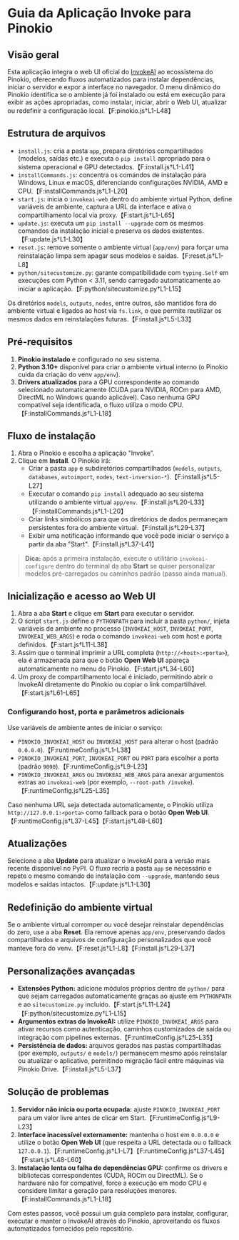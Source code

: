 # Guia da Aplicação Invoke para Pinokio

## Visão geral
Esta aplicação integra o web UI oficial do [InvokeAI](https://github.com/invoke-ai/InvokeAI) ao ecossistema do Pinokio, oferecendo fluxos automatizados para instalar dependências, iniciar o servidor e expor a interface no navegador. O menu dinâmico do Pinokio identifica se o ambiente já foi instalado ou está em execução para exibir as ações apropriadas, como instalar, iniciar, abrir o Web UI, atualizar ou redefinir a configuração local.【F:pinokio.js†L1-L48】

## Estrutura de arquivos
- `install.js`: cria a pasta `app`, prepara diretórios compartilhados (modelos, saídas etc.) e executa o `pip install` apropriado para o sistema operacional e GPU detectados.【F:install.js†L1-L41】
- `installCommands.js`: concentra os comandos de instalação para Windows, Linux e macOS, diferenciando configurações NVIDIA, AMD e CPU.【F:installCommands.js†L1-L20】
- `start.js`: inicia o `invokeai-web` dentro do ambiente virtual Python, define variáveis de ambiente, captura a URL da interface e ativa o compartilhamento local via proxy.【F:start.js†L1-L65】
- `update.js`: executa um `pip install --upgrade` com os mesmos comandos da instalação inicial e preserva os dados existentes.【F:update.js†L1-L30】
- `reset.js`: remove somente o ambiente virtual (`app/env`) para forçar uma reinstalação limpa sem apagar seus modelos e saídas.【F:reset.js†L1-L8】
- `python/sitecustomize.py`: garante compatibilidade com `typing.Self` em execuções com Python < 3.11, sendo carregado automaticamente ao iniciar a aplicação.【F:python/sitecustomize.py†L1-L15】

Os diretórios `models`, `outputs`, `nodes`, entre outros, são mantidos fora do ambiente virtual e ligados ao host via `fs.link`, o que permite reutilizar os mesmos dados em reinstalações futuras.【F:install.js†L5-L33】

## Pré-requisitos
1. **Pinokio instalado** e configurado no seu sistema.
2. **Python 3.10+** disponível para criar o ambiente virtual interno (o Pinokio cuida da criação do venv `app/env`).
3. **Drivers atualizados** para a GPU correspondente ao comando selecionado automaticamente (CUDA para NVIDIA, ROCm para AMD, DirectML no Windows quando aplicável). Caso nenhuma GPU compatível seja identificada, o fluxo utiliza o modo CPU.【F:installCommands.js†L1-L18】

## Fluxo de instalação
1. Abra o Pinokio e escolha a aplicação "Invoke".
2. Clique em **Install**. O Pinokio irá:
   - Criar a pasta `app` e subdiretórios compartilhados (`models`, `outputs`, `databases`, `autoimport`, `nodes`, `text-inversion-*`).【F:install.js†L5-L27】
   - Executar o comando `pip install` adequado ao seu sistema utilizando o ambiente virtual `app/env`.【F:install.js†L20-L33】【F:installCommands.js†L1-L20】
   - Criar links simbólicos para que os diretórios de dados permaneçam persistentes fora do ambiente virtual.【F:install.js†L29-L37】
   - Exibir uma notificação informando que você pode iniciar o serviço a partir da aba "Start".【F:install.js†L37-L41】

> **Dica:** após a primeira instalação, execute o utilitário `invokeai-configure` dentro do terminal da aba **Start** se quiser personalizar modelos pré-carregados ou caminhos padrão (passo ainda manual).

## Inicialização e acesso ao Web UI
1. Abra a aba **Start** e clique em **Start** para executar o servidor.
2. O script `start.js` define o `PYTHONPATH` para incluir a pasta `python/`, injeta variáveis de ambiente no processo (`INVOKEAI_HOST`, `INVOKEAI_PORT`, `INVOKEAI_WEB_ARGS`) e roda o comando `invokeai-web` com host e porta definidos.【F:start.js†L11-L38】
3. Assim que o terminal imprimir a URL completa (`http://<host>:<porta>`), ela é armazenada para que o botão **Open Web UI** apareça automaticamente no menu do Pinokio.【F:start.js†L34-L60】
4. Um proxy de compartilhamento local é iniciado, permitindo abrir o InvokeAI diretamente do Pinokio ou copiar o link compartilhável.【F:start.js†L61-L65】

### Configurando host, porta e parâmetros adicionais
Use variáveis de ambiente antes de iniciar o serviço:
- `PINOKIO_INVOKEAI_HOST` ou `INVOKEAI_HOST` para alterar o host (padrão `0.0.0.0`).【F:runtimeConfig.js†L1-L38】
- `PINOKIO_INVOKEAI_PORT`, `INVOKEAI_PORT` ou `PORT` para escolher a porta (padrão `9090`).【F:runtimeConfig.js†L9-L23】
- `PINOKIO_INVOKEAI_ARGS` ou `INVOKEAI_WEB_ARGS` para anexar argumentos extras ao `invokeai-web` (por exemplo, `--root-path /invoke`).【F:runtimeConfig.js†L25-L35】

Caso nenhuma URL seja detectada automaticamente, o Pinokio utiliza `http://127.0.0.1:<porta>` como fallback para o botão **Open Web UI**.【F:runtimeConfig.js†L37-L45】【F:start.js†L48-L60】

## Atualizações
Selecione a aba **Update** para atualizar o InvokeAI para a versão mais recente disponível no PyPI. O fluxo recria a pasta `app` se necessário e repete o mesmo comando de instalação com `--upgrade`, mantendo seus modelos e saídas intactos.【F:update.js†L1-L30】

## Redefinição do ambiente virtual
Se o ambiente virtual corromper ou você desejar reinstalar dependências do zero, use a aba **Reset**. Ela remove apenas `app/env`, preservando dados compartilhados e arquivos de configuração personalizados que você manteve fora do venv.【F:reset.js†L1-L8】【F:install.js†L29-L37】

## Personalizações avançadas
- **Extensões Python:** adicione módulos próprios dentro de `python/` para que sejam carregados automaticamente graças ao ajuste em `PYTHONPATH` e ao `sitecustomize.py` incluído.【F:start.js†L11-L24】【F:python/sitecustomize.py†L1-L15】
- **Argumentos extras do InvokeAI:** utilize `PINOKIO_INVOKEAI_ARGS` para ativar recursos como autenticação, caminhos customizados de saída ou integração com pipelines externas.【F:runtimeConfig.js†L25-L35】
- **Persistência de dados:** arquivos gerados nas pastas compartilhadas (por exemplo, `outputs/` e `models/`) permanecem mesmo após reinstalar ou atualizar o aplicativo, permitindo migração fácil entre máquinas via Pinokio Drive.【F:install.js†L5-L37】

## Solução de problemas
1. **Servidor não inicia ou porta ocupada:** ajuste `PINOKIO_INVOKEAI_PORT` para um valor livre antes de clicar em Start.【F:runtimeConfig.js†L9-L23】
2. **Interface inacessível externamente:** mantenha o host em `0.0.0.0` e utilize o botão **Open Web UI** (que respeita a URL detectada ou o fallback `127.0.0.1`).【F:runtimeConfig.js†L1-L7】【F:runtimeConfig.js†L37-L45】【F:start.js†L48-L60】
3. **Instalação lenta ou falha de dependências GPU:** confirme os drivers e bibliotecas correspondentes (CUDA, ROCm ou DirectML). Se o hardware não for compatível, force a execução em modo CPU e considere limitar a geração para resoluções menores.【F:installCommands.js†L1-L18】

Com estes passos, você possui um guia completo para instalar, configurar, executar e manter o InvokeAI através do Pinokio, aproveitando os fluxos automatizados fornecidos pelo repositório.
